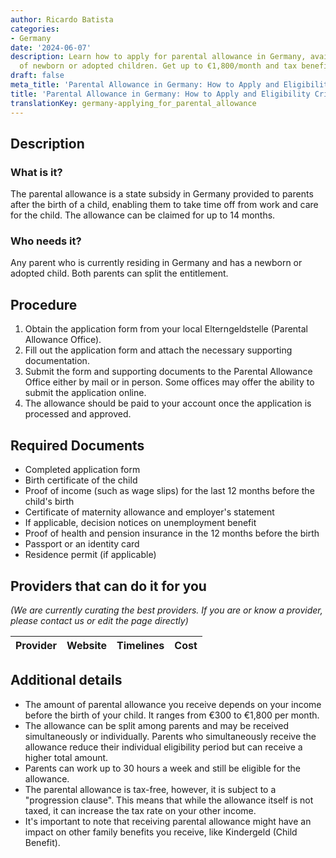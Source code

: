 ```yaml
---
author: Ricardo Batista
categories:
- Germany
date: '2024-06-07'
description: Learn how to apply for parental allowance in Germany, available for parents
  of newborn or adopted children. Get up to €1,800/month and tax benefits.
draft: false
meta_title: 'Parental Allowance in Germany: How to Apply and Eligibility Criteria'
title: 'Parental Allowance in Germany: How to Apply and Eligibility Criteria'
translationKey: germany-applying_for_parental_allowance
---
```



## Description
### What is it?
The parental allowance is a state subsidy in Germany provided to parents after the birth of a child, enabling them to take time off from work and care for the child. The allowance can be claimed for up to 14 months.

### Who needs it?
Any parent who is currently residing in Germany and has a newborn or adopted child. Both parents can split the entitlement.

## Procedure
1. Obtain the application form from your local Elterngeldstelle (Parental Allowance Office).
2. Fill out the application form and attach the necessary supporting documentation.
3. Submit the form and supporting documents to the Parental Allowance Office either by mail or in person. Some offices may offer the ability to submit the application online.
4. The allowance should be paid to your account once the application is processed and approved.

## Required Documents
- Completed application form
- Birth certificate of the child
- Proof of income (such as wage slips) for the last 12 months before the child's birth
- Certificate of maternity allowance and employer's statement
- If applicable, decision notices on unemployment benefit
- Proof of health and pension insurance in the 12 months before the birth
- Passport or an identity card
- Residence permit (if applicable)
  
## Providers that can do it for you
_(We are currently curating the best providers. If you are or know a provider, please contact us or edit the page directly)_

| Provider        |     Website     |     Timelines    |       Cost      |
| --------------- | --------------- |  :-------------: | :-------------: |
  
## Additional details
- The amount of parental allowance you receive depends on your income before the birth of your child. It ranges from €300 to €1,800 per month.
- The allowance can be split among parents and may be received simultaneously or individually. Parents who simultaneously receive the allowance reduce their individual eligibility period but can receive a higher total amount.
- Parents can work up to 30 hours a week and still be eligible for the allowance.
- The parental allowance is tax-free, however, it is subject to a "progression clause". This means that while the allowance itself is not taxed, it can increase the tax rate on your other income.
- It's important to note that receiving parental allowance might have an impact on other family benefits you receive, like Kindergeld (Child Benefit).
